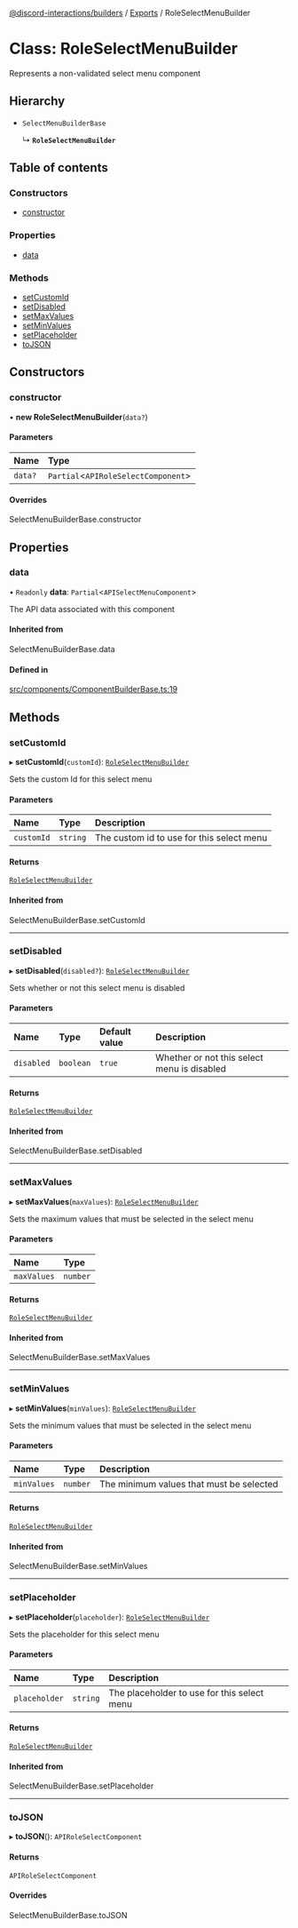 [@discord-interactions/builders](../README.md) / [Exports](../modules.md) / RoleSelectMenuBuilder

# Class: RoleSelectMenuBuilder

Represents a non-validated select menu component

## Hierarchy

- `SelectMenuBuilderBase`

  ↳ **`RoleSelectMenuBuilder`**

## Table of contents

### Constructors

- [constructor](RoleSelectMenuBuilder.md#constructor)

### Properties

- [data](RoleSelectMenuBuilder.md#data)

### Methods

- [setCustomId](RoleSelectMenuBuilder.md#setcustomid)
- [setDisabled](RoleSelectMenuBuilder.md#setdisabled)
- [setMaxValues](RoleSelectMenuBuilder.md#setmaxvalues)
- [setMinValues](RoleSelectMenuBuilder.md#setminvalues)
- [setPlaceholder](RoleSelectMenuBuilder.md#setplaceholder)
- [toJSON](RoleSelectMenuBuilder.md#tojson)

## Constructors

### constructor

• **new RoleSelectMenuBuilder**(`data?`)

#### Parameters

| Name | Type |
| :------ | :------ |
| `data?` | `Partial`<`APIRoleSelectComponent`\> |

#### Overrides

SelectMenuBuilderBase.constructor

## Properties

### data

• `Readonly` **data**: `Partial`<`APISelectMenuComponent`\>

The API data associated with this component

#### Inherited from

SelectMenuBuilderBase.data

#### Defined in

[src/components/ComponentBuilderBase.ts:19](https://github.com/ssMMiles/discord-interactions/blob/e15756f/packages/builders/src/components/ComponentBuilderBase.ts#L19)

## Methods

### setCustomId

▸ **setCustomId**(`customId`): [`RoleSelectMenuBuilder`](RoleSelectMenuBuilder.md)

Sets the custom Id for this select menu

#### Parameters

| Name | Type | Description |
| :------ | :------ | :------ |
| `customId` | `string` | The custom id to use for this select menu |

#### Returns

[`RoleSelectMenuBuilder`](RoleSelectMenuBuilder.md)

#### Inherited from

SelectMenuBuilderBase.setCustomId

___

### setDisabled

▸ **setDisabled**(`disabled?`): [`RoleSelectMenuBuilder`](RoleSelectMenuBuilder.md)

Sets whether or not this select menu is disabled

#### Parameters

| Name | Type | Default value | Description |
| :------ | :------ | :------ | :------ |
| `disabled` | `boolean` | `true` | Whether or not this select menu is disabled |

#### Returns

[`RoleSelectMenuBuilder`](RoleSelectMenuBuilder.md)

#### Inherited from

SelectMenuBuilderBase.setDisabled

___

### setMaxValues

▸ **setMaxValues**(`maxValues`): [`RoleSelectMenuBuilder`](RoleSelectMenuBuilder.md)

Sets the maximum values that must be selected in the select menu

#### Parameters

| Name | Type |
| :------ | :------ |
| `maxValues` | `number` |

#### Returns

[`RoleSelectMenuBuilder`](RoleSelectMenuBuilder.md)

#### Inherited from

SelectMenuBuilderBase.setMaxValues

___

### setMinValues

▸ **setMinValues**(`minValues`): [`RoleSelectMenuBuilder`](RoleSelectMenuBuilder.md)

Sets the minimum values that must be selected in the select menu

#### Parameters

| Name | Type | Description |
| :------ | :------ | :------ |
| `minValues` | `number` | The minimum values that must be selected |

#### Returns

[`RoleSelectMenuBuilder`](RoleSelectMenuBuilder.md)

#### Inherited from

SelectMenuBuilderBase.setMinValues

___

### setPlaceholder

▸ **setPlaceholder**(`placeholder`): [`RoleSelectMenuBuilder`](RoleSelectMenuBuilder.md)

Sets the placeholder for this select menu

#### Parameters

| Name | Type | Description |
| :------ | :------ | :------ |
| `placeholder` | `string` | The placeholder to use for this select menu |

#### Returns

[`RoleSelectMenuBuilder`](RoleSelectMenuBuilder.md)

#### Inherited from

SelectMenuBuilderBase.setPlaceholder

___

### toJSON

▸ **toJSON**(): `APIRoleSelectComponent`

#### Returns

`APIRoleSelectComponent`

#### Overrides

SelectMenuBuilderBase.toJSON
